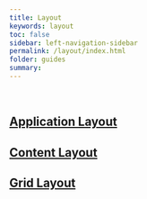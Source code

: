 ```yaml
---
title: Layout
keywords: layout
toc: false
sidebar: left-navigation-sidebar
permalink: /layout/index.html
folder: guides
summary:
---
```


<br>

<div class="fd-card-group fd-card-group--2col docs-cards">
    <a class="fd-card" role="button" href="application-layout.html">
        <div class="fd-card__content">
             <h2 class="fd-card__header">
                 Application Layout
             </h2>
        </div>
    </a>
    <a class="fd-card" role="button" href="content-layout.html">
        <div class="fd-card__content">
             <h2 class="fd-card__header">
                 Content Layout
             </h2>
        </div>
    </a>
    <a class="fd-card" role="button" href="grid-layout.html">
        <div class="fd-card__content">
             <h2 class="fd-card__header">
                 Grid Layout
             </h2>
        </div>
    </a>
</div>
